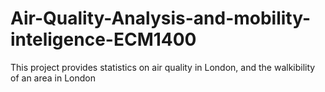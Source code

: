 # Air-Quality-Analysis-and-mobility-inteligence-ECM1400
This project provides statistics on air quality in London, and the walkibility of an area in London
